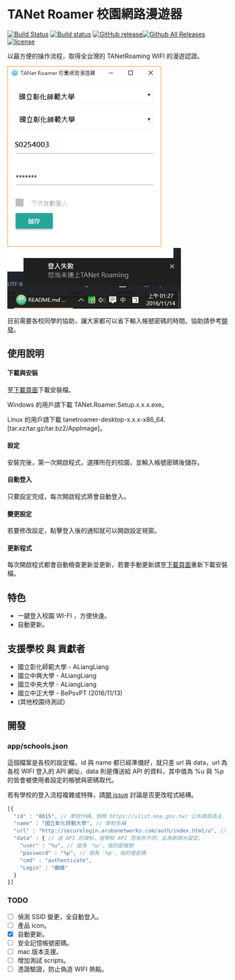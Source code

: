 # TANet Roamer 校園網路漫遊器

[![Build Status](https://travis-ci.org/ALiangLiang/TANetRoamer-desktop.svg?branch=master)](https://travis-ci.org/ALiangLiang/TANetRoamer-desktop "Travis CI") [![Build status](https://ci.appveyor.com/api/projects/status/96rf3aqlwwc4es93?svg=true)](https://ci.appveyor.com/project/ALiangLiang/tanetroamer-desktop "AppVeyor") [![GitHub release](https://img.shields.io/github/release/ALiangLiang/TANetRoamer-desktop.svg)](https://github.com/ALiangLiang/TANetRoamer-desktop/releases/latest "最新版本")[![Github All Releases](https://img.shields.io/github/downloads/ALiangLiang/TANetRoamer-desktop/total.svg)](https://github.com/ALiangLiang/TANetRoamer-desktop/releases/latest "下載次數")[![license](https://img.shields.io/github/license/ALiangLiang/TANetRoamer-desktop.svg)](https://github.com/ALiangLiang/TANetRoamer-desktop/blob/master/LICENSE "MIT開源協議")

以最方便的操作流程，取得全台灣的 TANetRoaming WIFI 的漫遊認證。

![設定視窗](img/screenshot.png) ![登入通知](img/screenshot2.png)

目前需要各校同學的協助，讓大家都可以省下輸入帳號密碼的時間。協助請參考[開發](#開發 "開發")。

## 使用說明

#### 下載與安裝

至[下載頁面](https://github.com/ALiangLiang/TANetRoamer-desktop/releases/latest "下載頁面")下載安裝檔。

Windows 的用戶請下載 TANet.Roamer.Setup.x.x.x.exe。

Linux 的用戶請下載 tanetroamer-desktop-x.x.x-x86_64.[tar.xz/tar.gz/tar.bz2/AppImage]。

#### 設定

安裝完後，第一次開啟程式，選擇所在的校園，並輸入帳號密碼後儲存。

#### 自動登入

只要設定完成，每次開啟程式將會自動登入。

#### 變更設定

若要修改設定，點擊登入後的通知就可以開啟設定視窗。

#### 更新程式

每次開啟程式都會自動檢查更新並更新，若要手動更新請至[下載頁面](https://github.com/ALiangLiang/TANetRoamer-desktop/releases/latest "下載頁面")重新下載安裝檔。

## 特色

- 一鍵登入校園 WI-FI ，方便快速。
- 自動更新。

## 支援學校 與 貢獻者

- 國立彰化師範大學 - ALiangLiang
- 國立中興大學 - ALiangLiang
- 國立中央大學 - ALiangLiang
- 國立中正大學 - BePsvPT (2016/11/13)
- (其他校園待測試)

## 開發

### app/schools.json

這個檔案是各校的設定檔，id 與 name 都已經準備好，就只差 url 與 data，url 為各校 WIFI 登入的 API 網址，data 則是傳送給 API 的資料，其中值為 %u 與 %p 的皆會被使用者設定的帳號與密碼取代。

 若有學校的登入流程複雜或特殊，請[開 issue](issue/new) 討論是否更改程式結構。

```javascript
[{
  "id" : "0015", // 學校代碼，依照 https://ulist.moe.gov.tw/ 公布資訊為主
  "name" : "國立彰化師範大學", // 學校名稱
  "url" : "http://securelogin.arubanetworks.com/auth/index.html/u", // 登入 API 網址
  "data" : { // 送 API 的資料，視學校 API 而有所不同，此為彰師大設定。
    "user" : "%u", // 值為 '%u'，指的是帳號
    "password" : "%p", // 值為 '%p'，指的是密碼
    "cmd" : "authenticate",
    "Login" : "繼續"
  }
}]
```

### TODO

- [ ] 偵測 SSID 變更，全自動登入。
- [ ] 產品 icon。
- [x] 自動更新。
- [ ] 安全記憶帳號密碼。
- [ ] mac 版本支援。
- [ ] 增加測試 scripts。
- [ ] 憑證驗證，防止偽造 WIFI 熱點。
